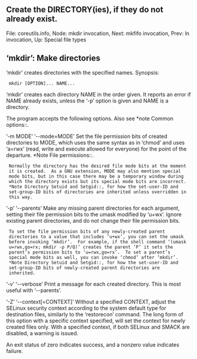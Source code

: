 ## Create the DIRECTORY(ies), if they do not already exist.

File: coreutils.info,  Node: mkdir invocation,  Next: mkfifo invocation,  Prev: ln invocation,  Up: Special file types

## ‘mkdir’: Make directories

‘mkdir’ creates directories with the specified names.  Synopsis:

     mkdir [OPTION]... NAME...

   ‘mkdir’ creates each directory NAME in the order given.  It reports
an error if NAME already exists, unless the ‘-p’ option is given and
NAME is a directory.

   The program accepts the following options.  Also see *note Common
options::.

‘-m MODE’
‘--mode=MODE’
     Set the file permission bits of created directories to MODE, which
     uses the same syntax as in ‘chmod’ and uses ‘a=rwx’ (read, write
     and execute allowed for everyone) for the point of the departure.
     *Note File permissions::.

     Normally the directory has the desired file mode bits at the moment
     it is created.  As a GNU extension, MODE may also mention special
     mode bits, but in this case there may be a temporary window during
     which the directory exists but its special mode bits are incorrect.
     *Note Directory Setuid and Setgid::, for how the set-user-ID and
     set-group-ID bits of directories are inherited unless overridden in
     this way.

‘-p’
‘--parents’
     Make any missing parent directories for each argument, setting
     their file permission bits to the umask modified by ‘u+wx’.  Ignore
     existing parent directories, and do not change their file
     permission bits.

     To set the file permission bits of any newly-created parent
     directories to a value that includes ‘u+wx’, you can set the umask
     before invoking ‘mkdir’.  For example, if the shell command ‘(umask
     u=rwx,go=rx; mkdir -p P/Q)’ creates the parent ‘P’ it sets the
     parent’s permission bits to ‘u=rwx,go=rx’.  To set a parent’s
     special mode bits as well, you can invoke ‘chmod’ after ‘mkdir’.
     *Note Directory Setuid and Setgid::, for how the set-user-ID and
     set-group-ID bits of newly-created parent directories are
     inherited.

‘-v’
‘--verbose’
     Print a message for each created directory.  This is most useful
     with ‘--parents’.

‘-Z’
‘--context[=CONTEXT]’
     Without a specified CONTEXT, adjust the SELinux security context
     according to the system default type for destination files,
     similarly to the ‘restorecon’ command.  The long form of this
     option with a specific context specified, will set the context for
     newly created files only.  With a specified context, if both
     SELinux and SMACK are disabled, a warning is issued.

   An exit status of zero indicates success, and a nonzero value
indicates failure.
